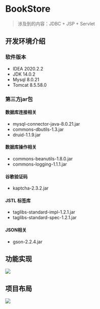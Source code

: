# BookStore

> 涉及到的内容：JDBC + JSP + Servlet

## 开发环境介绍

### 软件版本

- IDEA 2020.2.2
- JDK 14.0.2
- Mysql 8.0.21
- Tomcat 8.5.58.0

### 第三方jar包

#### 数据库连接相关

- mysql-connector-java-8.0.21.jar
- commons-dbutils-1.3.jar
- druid-1.1.9.jar

#### 数据库操作相关

- commons-beanutils-1.8.0.jar
- commons-logging-1.1.1.jar

#### 谷歌验证码

- kaptcha-2.3.2.jar

#### JSTL 标签库

- taglibs-standard-impl-1.2.1.jar
- taglibs-standard-spec-1.2.1.jar

#### JSON相关

- gson-2.2.4.jar

## 功能实现

![](https://gitee.com/qiangyuanbao/MyBlogPic/raw/master/img/pic1.jpg)

## 项目布局

![](https://gitee.com/qiangyuanbao/MyBlogPic/raw/master/img/book.jpg)









